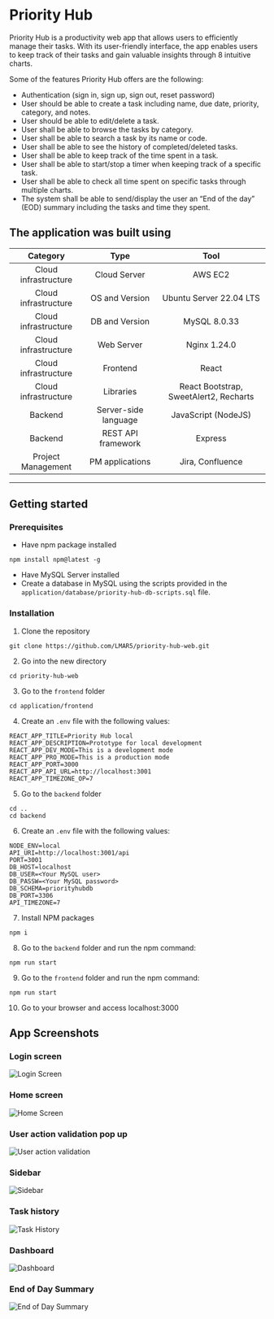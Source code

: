 # Priority Hub

Priority Hub is a productivity web app that allows users to efficiently manage their tasks. With its user-friendly interface, the app enables users to keep track of their tasks and gain valuable insights through 8 intuitive charts.

Some of the features Priority Hub offers are the following:
- Authentication (sign in, sign up, sign out, reset password)
- User should be able to create a task including name, due date, priority, category, and notes.
- User should be able to edit/delete a task.
- User shall be able to browse the tasks by category.
- User shall be able to search a task by its name or code.
- User shall be able to see the history of completed/deleted tasks.
- User shall be able to keep track of the time spent in a task.
- User shall be able to start/stop a timer when keeping track of a specific task.
- User shall be able to check all time spent on specific tasks through multiple charts.
- The system shall be able to send/display the user an “End of the day” (EOD) summary including the tasks and time they spent.


## The application was built using

|       Category       |         Type           |                 Tool                   |
| :------------------: | :--------------------: | :------------------------------------: |
| Cloud infrastructure |      Cloud Server      | AWS EC2                                |
| Cloud infrastructure |    OS and Version      | Ubuntu Server 22.04 LTS                |
| Cloud infrastructure |     DB and Version     | MySQL 8.0.33                           |
| Cloud infrastructure |       Web Server       | Nginx 1.24.0                           |
| Cloud infrastructure |        Frontend        | React                                  |
| Cloud infrastructure |       Libraries        | React Bootstrap, SweetAlert2, Recharts |
|        Backend       |  Server-side language  | JavaScript (NodeJS)                    |
|        Backend       |   REST API framework   | Express                                |
|  Project Management  |     PM applications    | Jira, Confluence                       |
__________________________________________________________________________________________

## Getting started

### Prerequisites

- Have npm package installed
```
npm install npm@latest -g
```
- Have MySQL Server installed
- Create a database in MySQL using the scripts provided in the `application/database/priority-hub-db-scripts.sql` file.

### Installation

1. Clone the repository
```
git clone https://github.com/LMAR5/priority-hub-web.git
```
2. Go into the new directory
```
cd priority-hub-web
```
3. Go to the `frontend` folder 
```
cd application/frontend
```
4. Create an `.env` file with the following values:
```
REACT_APP_TITLE=Priority Hub local
REACT_APP_DESCRIPTION=Prototype for local development
REACT_APP_DEV_MODE=This is a development mode
REACT_APP_PRO_MODE=This is a production mode
REACT_APP_PORT=3000
REACT_APP_API_URL=http://localhost:3001
REACT_APP_TIMEZONE_OP=7
```
5. Go to the `backend` folder
```
cd ..
cd backend
```
6. Create an `.env` file with the following values:
```
NODE_ENV=local
API_URI=http://localhost:3001/api
PORT=3001
DB_HOST=localhost
DB_USER=<Your MySQL user>
DB_PASSW=<Your MySQL password>
DB_SCHEMA=priorityhubdb
DB_PORT=3306
API_TIMEZONE=7
```
7. Install NPM packages
```
npm i
```
8. Go to the `backend` folder and run the npm command:
```
npm run start
```
9. Go to the `frontend` folder and run the npm command:
```
npm run start
```
10. Go to your browser and access localhost:3000


## App Screenshots

### Login screen
![Login Screen](https://github.com/LMAR5/priority-hub-web/blob/master/screenshots/Login.jpg)

### Home screen
![Home Screen](https://github.com/LMAR5/priority-hub-web/blob/master/screenshots/HomePage.jpg)

### User action validation pop up
![User action validation](https://github.com/LMAR5/priority-hub-web/blob/master/screenshots/UserActionValidationPopUp.jpg)

### Sidebar
![Sidebar](https://github.com/LMAR5/priority-hub-web/blob/master/screenshots/Sidebar.jpg)

### Task history
![Task History](https://github.com/LMAR5/priority-hub-web/blob/master/screenshots/TaskHistory.jpg)

### Dashboard
![Dashboard](https://github.com/LMAR5/priority-hub-web/blob/master/screenshots/Dashboard.jpg)

### End of Day Summary
![End of Day Summary](https://github.com/LMAR5/priority-hub-web/blob/master/screenshots/EndOfDaySummary.jpg)
